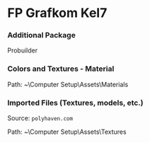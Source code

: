 # FP Grafkom Kel7

### Additional Package

Probuilder

### Colors and Textures - Material

Path: ~\Computer Setup\Assets\Materials

### Imported Files (Textures, models, etc.)

Source: `polyhaven.com`

Path: ~\Computer Setup\Assets\Textures
